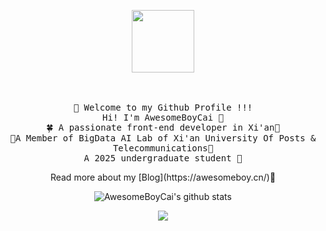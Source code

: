 <p align="center">
  <img src="https://awesomeboy.oss-cn-chengdu.aliyuncs.com/img/202307172055294.gif" width="100px" >
</p>
<p align="center">
  <br><br />
  <samp>
    🥳 Welcome to my Github Profile !!!
    <br />Hi! I'm AwesomeBoyCai 👋
    <br />🍀 A passionate front-end developer in Xi'an🌴
    <br />🌄A Member of BigData AI Lab of Xi'an University Of Posts & Telecommunications🌃
	  <br />A 2025 undergraduate student 🚢
  </samp>
  <br/>
  <p align="center"> Read more about my [Blog](https://awesomeboy.cn/)📔</p>
</p>
<p align="center">
  <a> <img  src="https://github-readme-stats.vercel.app/api?username=AwesomeBoyCai&show_icons=true&include_all_commits=true&theme=transparent" alt="AwesomeBoyCai's github stats" /> </a> 
</p>
<p align="center">
  <a> <img align="center" src="https://github-readme-stats.vercel.app/api/top-langs/?username=AwesomeBoyCai&hide=html,css&layout=donut-vertical" /> </a> 
</p>
